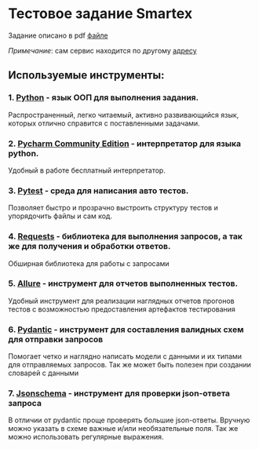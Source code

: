 # Тестовое задание Smartex

Задание описано в pdf [файле](utils/Home_Task_QA_SemiAuto.pdf)

*Примечание*: сам сервис находится по другому [адресу](https://semiautoqatz.pcvr-stg.smartex-it.com/)

## Используемые инструменты:

### 1. [Python](https://www.python.org/) - язык ООП для выполнения задания.

Распространенный, легко читаемый, активно развивающийся язык, которых отлично справится с поставленными задачами.

### 2. [Pycharm Community Edition](https://www.jetbrains.com/ru-ru/pycharm/) - интерпретатор для языка python.

Удобный в работе бесплатный интерпретатор.

### 3. [Pytest](https://docs.pytest.org/en/7.4.x/) - среда для написания авто тестов.

Позволяет быстро и прозрачно выстроить структуру тестов и упорядочить файлы и сам код.

### 4. [Requests](https://requests.readthedocs.io/en/latest/) - библиотека для выполнения запросов, а так же для получения и обработки ответов.

Обширная библиотека для работы с запросами

### 5. [Allure](https://allurereport.org/docs/pytest/) - инструмент для отчетов выполненных тестов.

Удобный инструмент для реализации наглядных отчетов прогонов тестов с возможностью предоставления
артефактов тестирования

### 6. [Pydantic](https://pypi.org/project/pydantic/) - инструмент для составления валидных схем для отправки запросов

Помогает четко и наглядно написать модели с данными и их типами для отправляемых запросов. Так же может быть полезен при
создании словарей с данными

### 7. [Jsonschema](https://python-jsonschema.readthedocs.io/en/stable/) - инструмент для проверки json-ответа запроса

В отличии от pydantic проще проверять большие json-ответы. Вручную можно указать в схеме важные и/или 
необязательные поля. Так же можно использовать регулярные выражения.